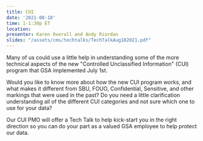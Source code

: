 ```yaml
---
title: CUI
date: '2021-08-18'
time: 1-1:30p ET
location:
presenter: Karen Overall and Andy Riordan
slides: "/assets/cms/techtalks/TechTalkAug182021.pdf"
---
```


Many of us could use a little help in understanding some of the more technical aspects of the new "Controlled Unclassified Information" (CUI) program that GSA implemented July 1st.

Would you like to know more about how the new CUI program works, and what makes it different from SBU, FOUO, Confidential, Sensitive, and other markings that were used in the past? Do you need a little clarification understanding all of the different CUI categories and not sure which one to use for your data?

Our CUI PMO will offer a Tech Talk to help kick-start you in the right direction so you can do your part as a valued GSA employee to help protect our data.
